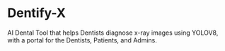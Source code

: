 # Dentify-X
AI Dental Tool that helps Dentists diagnose x-ray images using YOLOV8, with a portal for the Dentists, Patients, and Admins.
